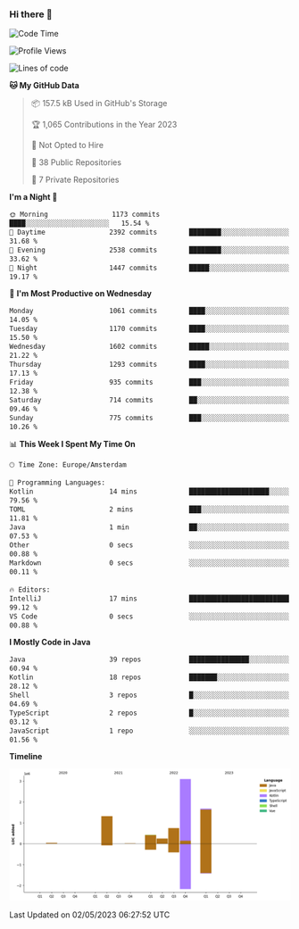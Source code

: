 ### Hi there 👋


<!--START_SECTION:waka-->
![Code Time](http://img.shields.io/badge/Code%20Time-3%2C173%20hrs%2057%20mins-blue)

![Profile Views](http://img.shields.io/badge/Profile%20Views-0-blue)

![Lines of code](https://img.shields.io/badge/From%20Hello%20World%20I%27ve%20Written-7.6%20million%20lines%20of%20code-blue)

**🐱 My GitHub Data** 

> 📦 157.5 kB Used in GitHub's Storage 
 > 
> 🏆 1,065 Contributions in the Year 2023
 > 
> 🚫 Not Opted to Hire
 > 
> 📜 38 Public Repositories 
 > 
> 🔑 7 Private Repositories 
 > 
**I'm a Night 🦉** 

```text
🌞 Morning                1173 commits        ████░░░░░░░░░░░░░░░░░░░░░   15.54 % 
🌆 Daytime                2392 commits        ████████░░░░░░░░░░░░░░░░░   31.68 % 
🌃 Evening                2538 commits        ████████░░░░░░░░░░░░░░░░░   33.62 % 
🌙 Night                  1447 commits        █████░░░░░░░░░░░░░░░░░░░░   19.17 % 
```
📅 **I'm Most Productive on Wednesday** 

```text
Monday                   1061 commits        ████░░░░░░░░░░░░░░░░░░░░░   14.05 % 
Tuesday                  1170 commits        ████░░░░░░░░░░░░░░░░░░░░░   15.50 % 
Wednesday                1602 commits        █████░░░░░░░░░░░░░░░░░░░░   21.22 % 
Thursday                 1293 commits        ████░░░░░░░░░░░░░░░░░░░░░   17.13 % 
Friday                   935 commits         ███░░░░░░░░░░░░░░░░░░░░░░   12.38 % 
Saturday                 714 commits         ██░░░░░░░░░░░░░░░░░░░░░░░   09.46 % 
Sunday                   775 commits         ███░░░░░░░░░░░░░░░░░░░░░░   10.26 % 
```


📊 **This Week I Spent My Time On** 

```text
🕑︎ Time Zone: Europe/Amsterdam

💬 Programming Languages: 
Kotlin                   14 mins             ████████████████████░░░░░   79.56 % 
TOML                     2 mins              ███░░░░░░░░░░░░░░░░░░░░░░   11.81 % 
Java                     1 min               ██░░░░░░░░░░░░░░░░░░░░░░░   07.53 % 
Other                    0 secs              ░░░░░░░░░░░░░░░░░░░░░░░░░   00.88 % 
Markdown                 0 secs              ░░░░░░░░░░░░░░░░░░░░░░░░░   00.11 % 

🔥 Editors: 
IntelliJ                 17 mins             █████████████████████████   99.12 % 
VS Code                  0 secs              ░░░░░░░░░░░░░░░░░░░░░░░░░   00.88 % 
```

**I Mostly Code in Java** 

```text
Java                     39 repos            ███████████████░░░░░░░░░░   60.94 % 
Kotlin                   18 repos            ███████░░░░░░░░░░░░░░░░░░   28.12 % 
Shell                    3 repos             █░░░░░░░░░░░░░░░░░░░░░░░░   04.69 % 
TypeScript               2 repos             █░░░░░░░░░░░░░░░░░░░░░░░░   03.12 % 
JavaScript               1 repo              ░░░░░░░░░░░░░░░░░░░░░░░░░   01.56 % 
```



**Timeline**

![Lines of Code chart](https://raw.githubusercontent.com/powercasgamer/powercasgamer/master/assets/bar_graph.png)


 Last Updated on 02/05/2023 06:27:52 UTC
<!--END_SECTION:waka-->
